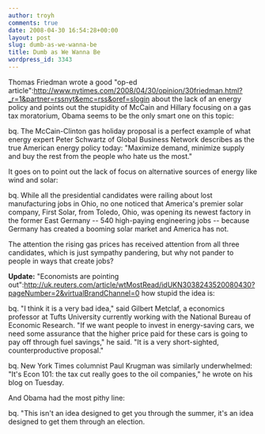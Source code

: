 ```yaml
---
author: troyh
comments: true
date: 2008-04-30 16:54:28+00:00
layout: post
slug: dumb-as-we-wanna-be
title: Dumb as We Wanna Be
wordpress_id: 3343
---
```


Thomas Friedman wrote a good "op-ed article":http://www.nytimes.com/2008/04/30/opinion/30friedman.html?_r=1&partner=rssnyt&emc=rss&oref=slogin about the lack of an energy policy and points out the stupidity of McCain and Hillary focusing on a gas tax moratorium, Obama seems to be the only smart one on this topic:


<!-- more -->

bq. The McCain-Clinton gas holiday proposal is a perfect example of what energy expert Peter Schwartz of Global Business Network describes as the true American energy policy today: "Maximize demand, minimize supply and buy the rest from the people who hate us the most."

It goes on to point out the lack of focus on alternative sources of energy like wind and solar:

bq. While all the presidential candidates were railing about lost manufacturing jobs in Ohio, no one noticed that America's premier solar company, First Solar, from Toledo, Ohio, was opening its newest factory in the former East Germany -- 540 high-paying engineering jobs -- because Germany has created a booming solar market and America has not.

The attention the rising gas prices has received attention from all three candidates, which is just sympathy pandering, but why not pander to people in ways that create jobs?

**Update:** "Economists are pointing out":http://uk.reuters.com/article/wtMostRead/idUKN3038243520080430?pageNumber=2&virtualBrandChannel=0 how stupid the idea is:

bq. "I think it is a very bad idea," said Gilbert Metclaf, a economics professor at Tufts University currently working with the National Bureau of Economic Research. "If we want people to invest in energy-saving cars, we need some assurance that the higher price paid for these cars is going to pay off through fuel savings," he said. "It is a very short-sighted, counterproductive proposal."

bq. New York Times columnist Paul Krugman was similarly underwhelmed: "It's Econ 101: the tax cut really goes to the oil companies," he wrote on his blog on Tuesday.

And Obama had the most pithy line:

bq. "This isn't an idea designed to get you through the summer, it's an idea designed to get them through an election.
